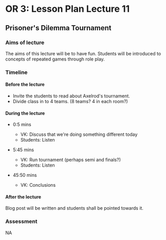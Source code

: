# OR 3: Lesson Plan Lecture 11
## Prisoner's Dilemma Tournament

### Aims of lecture

The aims of this lecture will be to have fun. Students will be introduced to concepts of repeated games through role play.

### Timeline

#### Before the lecture

- Invite the students to read about Axelrod's tournament.
- Divide class in to 4 teams. (8 teams? 4 in each room?)

#### During the lecture

- 0:5 mins

    - VK: Discuss that we're doing something different today
    - Students: Listen

- 5:45 mins

    - VK: Run tournament (perhaps semi and finals?)
    - Students: Listen

- 45:50 mins

    - VK: Conclusions

#### After the lecture

Blog post will be written and students shall be pointed towards it.

### Assessment

NA
